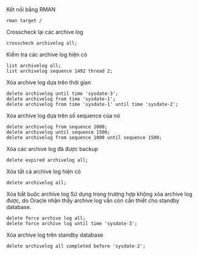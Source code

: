 Kết nối bằng RMAN
```
rman target /
```

Crosscheck lại các archive log
```
crosscheck archivelog all;
```
Kiểm tra các archive log hiện có

```
list archivelog all;
list archivelog sequence 1492 thread 2;
``` 

Xóa archive log dựa trên thời gian
```
delete archivelog until time 'sysdate-3';
delete archivelog from time 'sysdate-1';
delete archivelog from time 'sysdate-1' until time 'sysdate-2';
```

Xóa archive log dựa trên số sequence của nó
```
delete archivelog from sequence 1000;
delete archivelog until sequence 1500;
delete archivelog from sequence 1000 until sequence 1500;
``` 

Xóa các archive log đã được backup
```
delete expired archivelog all;
```

Xóa tất cả archive log hiện có
```
delete archivelog all;
``` 

Xóa bắt buộc archive log
Sử dụng trong trường hợp không xóa archive log được, do Oracle nhận thấy archive log vẫn còn cần thiết cho standby database.
```
delete force archive log all;
delete force archive log until time 'sysdate-3';
``` 
Xóa archive log trên standby database
```
delete archivelog all completed before 'sysdate-2';
```
